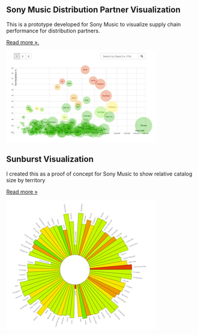 
## Sony Music Distribution Partner Visualization

This is a prototype developed for Sony Music to visualize supply chain performance for distribution partners. 

[Read more &#187;.](/partnerviz)

![Sunburst](/partnerviz/partnerviz-sm.gif)


## Sunburst Visualization

I created this as a proof of concept for Sony Music to show relative catalog size by territory 

[Read more &#187;](/sunburst)

![Sunburst](/sunburst/sunburst-sm.gif)






